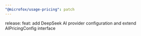 ```yaml
---
"@microfox/usage-pricing": patch
---
```


release: feat: add DeepSeek AI provider configuration and extend AIPricingConfig interface
